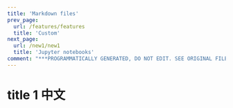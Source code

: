 ```yaml
---
title: 'Markdown files'
prev_page:
  url: /features/features
  title: 'Custom'
next_page:
  url: /new1/new1
  title: 'Jupyter notebooks'
comment: "***PROGRAMMATICALLY GENERATED, DO NOT EDIT. SEE ORIGINAL FILES IN /content***"
---
```


# title 1 中文
